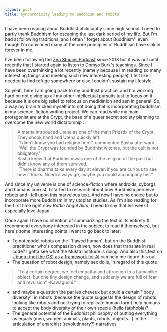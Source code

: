 ```yaml
---
layout: post
title: synchronicity leading to Buddhism and robots
---
```



I have been reading about Buddhist philosophy since high school. I need to partly thank Buddhism for escaping the last dark period of my life. But I'm bad at following traditions, and I often ''forget about Buddhism'' even though I'm convinced many of the core principles of Buddhism have sink in forever in me. 

I've been following the [Zen Studies Podcast](https://zenstudiespodcast.com/) since 2018 but it was not until recently that I started again to listen to Domyo Burk's teachings. Since I have been overthinking a lot recently (namely because I'm reading so many interesting things and meeting such new interesting people), I felt like I needed to find refuge somewhere or else I couldn't sustain my lifestyle. 

So yeah, here I am going back to my buddhist practice, and I'm working hard on not giving up all my other intellectual pursuits just to focus on it because it is one big relief to refocus on medidation and zen in general. So, a way my brain tricked myself into not doing that is incorporating buddhism in my science-fiction writing project. We can read while my main protagonist are at the Crypt, the base of a queer secret society planning to overcome the new world dictatorship :

>AImarita introduced Utena as one of the main Priestix of the Crypt. They shook hand and Utena quickly left.  
>‘’I didn’t know you had religion here’’, commented Sasha afterward.  
‘’Well the Crypt was founded by Buddhist witches, but the cult is not obligatory.''  
Sasha knew that Buddhism was one of the religion of the past but didn’t know any of them survived.   
‘’There is dharma talks every day at eleven if you are curious to see how it looks. Nnedi always go, maybe you could accompany her.’’

And since my universe is one of science-fiction where androids, cyborgs and humans coexist, I started to research about how Buddhism perceive robots and I fell upon this marvelous [text](https://jetpress.org/v23/borody.htm). And now I have no choice but to incorporate more Buddhism in my utopian studies. As I'm also reading for the first time right now _Battle Angel Alita_, I need to say that his week I especially love Japan.

Once again I have no intention of summarizing the text in its entirety (I recommend everybody interested in the subject to read it themselves), but here's some interesting points I want to go back to later:
- To not model robots on the ''flawed human'' but on the Buddhist practitioner who's compassion driven, how does that translate in real code?  I gotta see what the Mukta Institude is doing. And also this text on [Ubuntu (not the OS) as a framework for AI](https://carrcenter.hks.harvard.edu/publications/rationality-relationality-ubuntu-ethical-and-human-rights-framework-artificial) can help me figure this out.
- The question of robot design, namely sex dolls, in regard of this quote : 

>“To a certain degree, we feel empathy and attraction to a humanlike object; but one tiny design change, and suddenly we are full of fear and revulsion” -Kawaguchi.”


- and maybe a question tiré par les cheveux but could a certain ''body diversity'' in robots (because the quote suggests the design of robots looking like robots and not trying to replicate human form) help humans to accept the body diversity of their own specie (hello fatphobia)?
- The general potential of the Buddhist philosophy of putting everything as equals (men, women, animals, plants, robots, objects...) in the articulation of anarchist (revolutinnary?) narratives